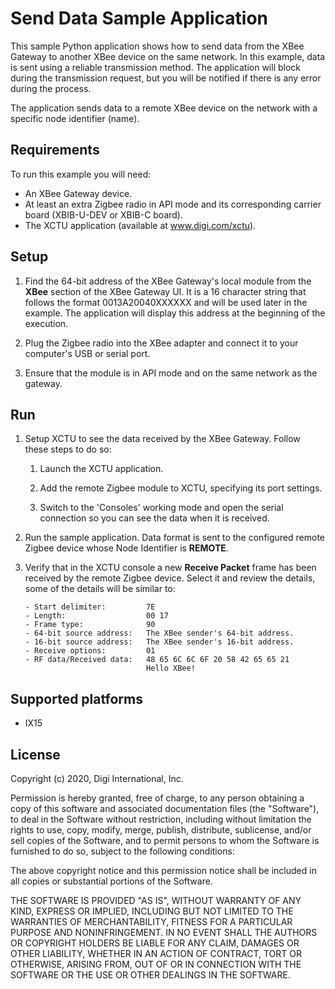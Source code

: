 Send Data Sample Application
============================

This sample Python application shows how to send data from the XBee Gateway
to another XBee device on the same network. In this example, data is sent
using a reliable transmission method. The application will block during the
transmission request, but you will be  notified if there is any error during
the process.

The application sends data to a remote XBee device on the network with a
specific node identifier (name).

Requirements
------------
To run this example you will need:

* An XBee Gateway device.
* At least an extra Zigbee radio in API mode and its corresponding carrier
  board (XBIB-U-DEV or XBIB-C board).
* The XCTU application (available at www.digi.com/xctu).

Setup
-----
1. Find the 64-bit address of the XBee Gateway's local module from the **XBee**
   section of the XBee Gateway UI. It is a 16 character string that follows
   the format 0013A20040XXXXXX and will be used later in the example. The
   application will display this address at the beginning of the execution.

2. Plug the Zigbee radio into the XBee adapter and connect it to your
   computer's USB or serial port.

3. Ensure that the module is in API mode and on the same network as the
   gateway.

Run
---
1. Setup XCTU to see the data received by the XBee Gateway.
   Follow these steps to do so:

     1. Launch the XCTU application.

     2. Add the remote Zigbee module to XCTU, specifying its port settings.

     3. Switch to the 'Consoles' working mode and open the serial connection
        so you can see the data when it is received.

2. Run the sample application. Data format is sent to the configured remote
   Zigbee device whose Node Identifier is **REMOTE**.

3. Verify that in the XCTU console a new **Receive Packet** frame has been
   received by the remote Zigbee device. Select it and review the details,
   some of the details will be similar to:

       - Start delimiter:         7E
       - Length:                  00 17
       - Frame type:              90
       - 64-bit source address:   The XBee sender's 64-bit address.
       - 16-bit source address:   The XBee sender's 16-bit address.
       - Receive options:         01
       - RF data/Received data:   48 65 6C 6C 6F 20 58 42 65 65 21
                                  Hello XBee!

Supported platforms
-------------------
* IX15

License
-------
Copyright (c) 2020, Digi International, Inc.

Permission is hereby granted, free of charge, to any person obtaining a copy
of this software and associated documentation files (the "Software"), to deal
in the Software without restriction, including without limitation the rights
to use, copy, modify, merge, publish, distribute, sublicense, and/or sell
copies of the Software, and to permit persons to whom the Software is
furnished to do so, subject to the following conditions:

The above copyright notice and this permission notice shall be included in all
copies or substantial portions of the Software.

THE SOFTWARE IS PROVIDED "AS IS", WITHOUT WARRANTY OF ANY KIND, EXPRESS OR
IMPLIED, INCLUDING BUT NOT LIMITED TO THE WARRANTIES OF MERCHANTABILITY,
FITNESS FOR A PARTICULAR PURPOSE AND NONINFRINGEMENT. IN NO EVENT SHALL THE
AUTHORS OR COPYRIGHT HOLDERS BE LIABLE FOR ANY CLAIM, DAMAGES OR OTHER
LIABILITY, WHETHER IN AN ACTION OF CONTRACT, TORT OR OTHERWISE, ARISING FROM,
OUT OF OR IN CONNECTION WITH THE SOFTWARE OR THE USE OR OTHER DEALINGS IN THE
SOFTWARE.
